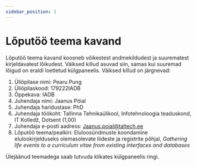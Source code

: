 ```yaml
---
sidebar_position: 1
---
```


# Lõputöö teema kavand

Lõputöö teema kavand koosneb võikestest andmekildudest ja suurematest kirjeldavatest lõikudest. Väiksed killud asuvad siin, samas kui suuremad lõigud on eraldi loetletud külgpaneelis. Väiksed killud on järgnevad:

1. Üliõpilase nimi: Pearu Pung
2. Üliõpilaskood: 179222IADB
3. Õppekava: IADB
4. Juhendaja nimi: Jaanus Pöial
5. Juhendaja haridustase: PhD
6. Juhendaja töökoht: Tallinna Tehnikaülikool, Infotehnoloogia teaduskond, IT
   Kolledž, Dotsent (1,00)
7. Juhendaja e-posti aadress: Jaanus.poial@taltech.ee
8. Lõputöö teema/pealkiri: Eluloosündmuste koondamine elulookirjelduseks olemasolevate liideste ja registrite põhjal, *Gathering life events to a *curriculum vitae* from existing interfaces and databases*

Ülejäänud teemadega saab tutvuda klikates külgpaneelis ringi.